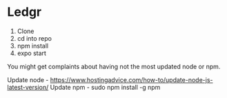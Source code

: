 # Ledgr

1) Clone
2) cd into repo
3) npm install
4) expo start

You might get complaints about having not the most updated node or npm.

Update node - https://www.hostingadvice.com/how-to/update-node-js-latest-version/
Update npm - sudo npm install -g npm
